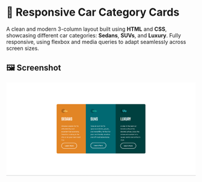 # 🚗 Responsive Car Category Cards

A clean and modern 3-column layout built using **HTML** and **CSS**, showcasing different car categories: **Sedans**, **SUVs**, and **Luxury**. Fully responsive, using flexbox and media queries to adapt seamlessly across screen sizes.

## 🖼️ Screenshot

![Car Cards Screenshot](./screenshot.png)
